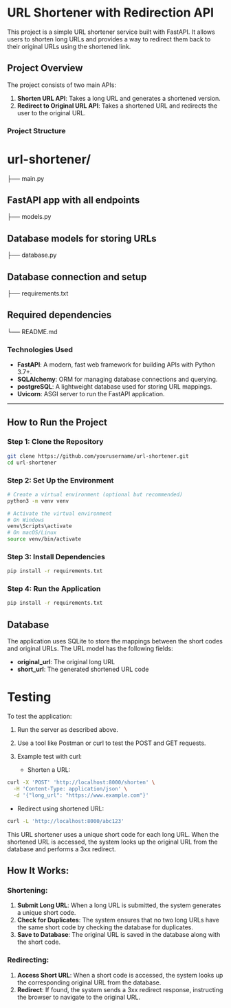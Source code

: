# URL Shortener with Redirection API

This project is a simple URL shortener service built with FastAPI. It allows users to shorten long URLs and provides a way to redirect them back to their original URLs using the shortened link.

## Project Overview

The project consists of two main APIs:

1. **Shorten URL API**: Takes a long URL and generates a shortened version.
2. **Redirect to Original URL API**: Takes a shortened URL and redirects the user to the original URL.

### Project Structure

# url-shortener/ 
├── main.py 
## FastAPI app with all endpoints 
├── models.py 
## Database models for storing URLs 
├── database.py 
## Database connection and setup 
├── requirements.txt 
## Required dependencies 
└── README.md 


### Technologies Used

- **FastAPI**: A modern, fast web framework for building APIs with Python 3.7+.
- **SQLAlchemy**: ORM for managing database connections and querying.
- **postgreSQL**: A lightweight database used for storing URL mappings.
- **Uvicorn**: ASGI server to run the FastAPI application.

---

## How to Run the Project

### Step 1: Clone the Repository

```bash
git clone https://github.com/yourusername/url-shortener.git
cd url-shortener
```

### Step 2: Set Up the Environment

```bash
# Create a virtual environment (optional but recommended)
python3 -m venv venv

# Activate the virtual environment
# On Windows
venv\Scripts\activate
# On macOS/Linux
source venv/bin/activate
```

### Step 3: Install Dependencies

```bash
pip install -r requirements.txt
```

### Step 4: Run the Application

```bash
pip install -r requirements.txt
```

## Database

The application uses SQLite to store the mappings between the short codes and original URLs. The URL model has the following fields:

- **original_url**: The original long URL
- **short_url**: The generated shortened URL code

# Testing

To test the application:

1. Run the server as described above.

2. Use a tool like Postman or curl to test the POST and GET requests.

3. Example test with curl:
    * Shorten a URL:  

```bash  
curl -X 'POST' 'http://localhost:8000/shorten' \
  -H 'Content-Type: application/json' \
  -d '{"long_url": "https://www.example.com"}'
```
* Redirect using shortened URL:  

```bash
curl -L 'http://localhost:8000/abc123'
```


This URL shortener uses a unique short code for each long URL. When the shortened URL is accessed, the system looks up the original URL from the database and performs a 3xx redirect.

## How It Works:

### Shortening:

1. **Submit Long URL**: When a long URL is submitted, the system generates a unique short code.
2. **Check for Duplicates**: The system ensures that no two long URLs have the same short code by checking the database for duplicates.
3. **Save to Database**: The original URL is saved in the database along with the short code.

### Redirecting:

1. **Access Short URL**: When a short code is accessed, the system looks up the corresponding original URL from the database.
2. **Redirect**: If found, the system sends a 3xx redirect response, instructing the browser to navigate to the original URL.

